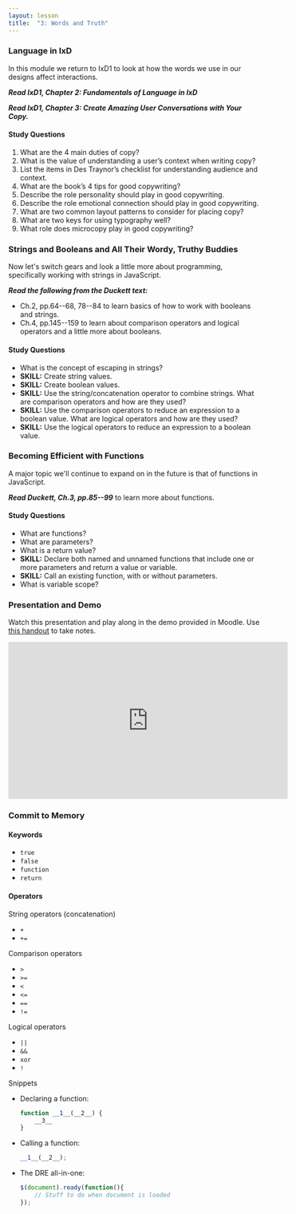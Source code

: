 ```yaml
---
layout: lesson
title:  "3: Words and Truth"
---
```

### Language in IxD

In this module we return to IxD1 to look at how the words we use in our designs affect interactions.

***Read IxD1, Chapter 2: Fundamentals of Language in IxD***

***Read IxD1, Chapter 3: Create Amazing User Conversations with Your Copy.***

#### Study Questions

1. What are the 4 main duties of copy?
2. What is the value of understanding a user’s context when writing copy?
3. List the items in Des Traynor’s checklist for understanding audience and context.
1. What are the book’s 4 tips for good copywriting?
2. Describe the role personality should play in good copywriting.
3. Describe the role emotional connection should play in good copywriting.
4. What are two common layout patterns to consider for placing copy?
5. What are two keys for using typography well?
6. What role does microcopy play in good copywriting?

### Strings and Booleans and All Their Wordy, Truthy Buddies

Now let's switch gears and look a little more about programming, specifically working with strings in JavaScript.

***Read the following from the Duckett text:***

* Ch.2, pp.64--68, 78--84 to learn basics of how to work with booleans and strings.
* Ch.4, pp.145--159 to learn about comparison operators and logical operators and a little more about booleans.

#### Study Questions

* What is the concept of escaping in strings?
* **SKILL:** Create string values.
* **SKILL:** Create boolean values.
* **SKILL:** Use the string/concatenation operator to combine strings.
What are comparison operators and how are they used?
* **SKILL:** Use the comparison operators to reduce an expression to a boolean value.
What are logical operators and how are they used?
* **SKILL:** Use the logical operators to reduce an expression to a boolean value.

### Becoming Efficient with Functions

A major topic we'll continue to expand on in the future is that of functions in JavaScript.

***Read Duckett, Ch.3, pp.85--99*** to learn more about functions.

#### Study Questions

* What are functions?
* What are parameters?
* What is a return value?
* **SKILL:** Declare both named and unnamed functions that include one or more parameters and return a value or variable.
* **SKILL:** Call an existing function, with or without parameters.
* What is variable scope?

### Presentation and Demo

Watch this presentation and play along in the demo provided in Moodle. Use [this handout](/docs/vcd-3650-lesson-3.pdf) to take notes.

<iframe width="560" height="315" src="https://www.youtube.com/embed/Ah3nN_FnPg8" frameborder="0" allowfullscreen></iframe>

### Commit to Memory

#### Keywords

* `true`
* `false`
* `function`
* `return`

#### Operators

String operators (concatenation)
* `+`
* `+=`

Comparison operators

* `>`
* `>=`
* `<`
* `<=`
* `==`
* `!=`

Logical operators

* `||`
* `&&`
* `xor`
* `!`

Snippets

* Declaring a function:

    ```js
    function __1__(__2__) {
        __3__
    }
    ```

* Calling a function:

    ```js
    __1__(__2__);
    ```

* The DRE all-in-one:

    ```js
    $(document).ready(function(){
        // Stuff to do when document is loaded
    });
    ```
